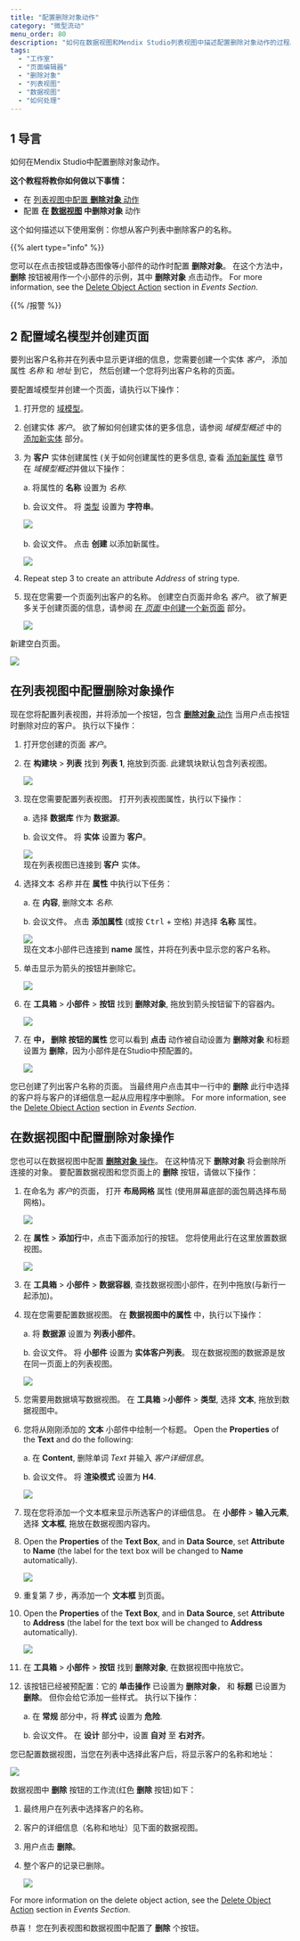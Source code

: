 ```yaml
---
title: "配置删除对象动作"
category: "微型流动"
menu_order: 80
description: "如何在数据视图和Mendix Studio列表视图中描述配置删除对象动作的过程。"
tags:
  - "工作室"
  - "页面编辑器"
  - "删除对象"
  - "列表视图"
  - "数据视图"
  - "如何处理"
---
```


## 1 导言

如何在Mendix Studio中配置删除对象动作。

**这个教程将教你如何做以下事情：**

* 在 [列表视图中配置 **删除对象** 动作](/studio8/page-editor-data-view-list-view#list-view-properties)
* 配置 **在 [数据视图](/studio8/page-editor-data-view-list-view#data-view-properties) 中删除对象** 动作

这个如何描述以下使用案例：你想从客户列表中删除客户的名称。

{{% alert type="info" %}}

您可以在点击按钮或静态图像等小部件的动作时配置 **删除对象**。 在这个方法中， **删除** 按钮被用作一个小部件的示例，其中 **删除对象** 点击动作。 For more information, see the [Delete Object Action](/studio8/page-editor-widgets-events-section#delete-object-action) section in *Events Section*.

{{% /报警 %}}

## 2 配置域名模型并创建页面

要列出客户名称并在列表中显示更详细的信息，您需要创建一个实体 *客户*， 添加属性 *名称* 和 *地址* 到它， 然后创建一个您将列出客户名称的页面。

要配置域模型并创建一个页面，请执行以下操作：

1. 打开您的 [域模型](/studio8/domain-models)。

2. 创建实体 *客户*。 欲了解如何创建实体的更多信息，请参阅 *域模型概述* 中的 [添加新实体](/studio8/domain-models) 部分。

3.  为 **客户** 实体创建属性 (关于如何创建属性的更多信息, 查看 [添加新属性](/studio8/domain-models) 章节在 *域模型概述*并做以下操作：<br/>

    a. 将属性的 **名称** 设置为 *名称*.<br/>

    b. 会议文件。 将 [类型](/studio8/domain-models-attributes) 设置为 **字符串**。<br/>

    ![](attachments/microflows-how-to-configure-delete-object/name-attribute.png)<br/>    
   b. 会议文件。 点击 **创建** 以添加新属性。<br/>

    ![](attachments/microflows-how-to-configure-delete-object/customer-entity.png)

4. Repeat step 3 to create an attribute *Address* of string type.

5.  现在您需要一个页面列出客户的名称。 创建空白页面并命名 *客户*。 欲了解更多关于创建页面的信息，请参阅 [在 *页面* 中创建一个新页面](/studio8/page-editor) 部分。<br/>

    ![](attachments/microflows-how-to-configure-delete-object/create-page.png)

新建空白页面。

![](attachments/microflows-how-to-configure-delete-object/blank-page-created.png)

## 在列表视图中配置删除对象操作

现在您将配置列表视图，并将添加一个按钮，包含 [**删除对象** 动作](/studio8/page-editor-widgets-events-section#delete-object-action) 当用户点击按钮时删除对应的客户。 执行以下操作：

1. 打开您创建的页面 *客户*。

2.  在 **构建块** > **列表** 找到 **列表 1**, 拖放到页面. 此建筑块默认包含列表视图。

    ![](attachments/microflows-how-to-configure-delete-object/list-1.png)

3.  现在您需要配置列表视图。 打开列表视图属性，执行以下操作： <br/>

    a.  选择 **数据库** 作为 **数据源**。<br/>

    b. 会议文件。  将 **实体** 设置为 **客户**。<br/>

    ![](attachments/microflows-how-to-configure-delete-object/list-view-properties.png) <br/> 现在列表视图已连接到 **客户** 实体。 <br/>

4.  选择文本 *名称* 并在 **属性** 中执行以下任务：<br/>

    a. 在 **内容**, 删除文本 *名称*.<br/>

    b. 会议文件。 点击 **添加属性** (或按 <kbd>Ctrl</kbd> + <kbd>空格</kbd>) 并选择 **名称** 属性。 <br/>

    ![](attachments/microflows-how-to-configure-delete-object/text-content.png)<br/> 现在文本小部件已连接到 **name** 属性，并将在列表中显示您的客户名称。<br/>

5.  单击显示为箭头的按钮并删除它。

    ![](attachments/microflows-how-to-configure-delete-object/arrow-button.png)

6.  在 **工具箱** > **小部件** > **按钮** 找到 **删除对象**, 拖放到箭头按钮留下的容器内。

    ![](attachments/microflows-how-to-configure-delete-object/container-for-the-delete-button.png)

7.  在 **中， **删除** 按钮的属性** 您可以看到 **点击** 动作被自动设置为 **删除对象** 和标题设置为 **删除**，因为小部件是在Studio中预配置的。

    ![](attachments/microflows-how-to-configure-delete-object/delete-button-properties.png)

您已创建了列出客户名称的页面。 当最终用户点击其中一行中的 **删除** 此行中选择的客户将与客户的详细信息一起从应用程序中删除。 For more information, see the [Delete Object Action](/studio8/page-editor-widgets-events-section#delete-object-action) section in *Events Section*.

## 在数据视图中配置删除对象操作

您也可以在数据视图中配置 [**删除对象** 操作](/studio8/page-editor-widgets-events-section#delete-object-action)。 在这种情况下 **删除对象** 将会删除所连接的对象。 要配置数据视图和您页面上的 **删除** 按钮，请做以下操作：

1.  在命名为 *客户*的页面， 打开 **布局网格** 属性 (使用屏幕底部的面包屑选择布局网格)。

    ![](attachments/microflows-how-to-configure-delete-object/breadcrumb.png)

2.  在 **属性** > **添加行**中，点击下面添加行的按钮。 您将使用此行在这里放置数据视图。

    ![](attachments/microflows-how-to-configure-delete-object/add-row.png)

3. 在 **工具箱** > **小部件** > **数据容器**, 查找数据视图小部件，在列中拖放(与新行一起添加)。

4.  现在您需要配置数据视图。 在 **数据视图中的属性** 中，执行以下操作： <br/>

    a. 将 **数据源** 设置为 **列表小部件**。<br/>

    b. 会议文件。 将 **小部件** 设置为 **实体客户列表**。 现在数据视图的数据源是放在同一页面上的列表视图。<br/>

    ![](attachments/microflows-how-to-configure-delete-object/data-view-list-widget.png)

5. 您需要用数据填写数据视图。 在 **工具箱** >**小部件** > **类型**, 选择 **文本**, 拖放到数据视图中。

6.  您将从刚刚添加的 **文本** 小部件中绘制一个标题。 Open the **Properties** of the **Text** and do the following:<br/>

    a. 在 **Content**, 删除单词 *Text* 并输入 *客户详细信息*。<br/>

    b. 会议文件。 将 **渲染模式** 设置为 **H4**. <br/>

    ![](attachments/microflows-how-to-configure-delete-object/text-heading4.png)<br/>

7. 现在您将添加一个文本框来显示所选客户的详细信息。 在 **小部件** > **输入元素**, 选择 **文本框**, 拖放在数据视图内容内。

8.  Open the **Properties** of the **Text Box**, and in **Data Source**, set **Attribute** to **Name** (the label for the text box will be changed to **Name** automatically).

    ![](attachments/microflows-how-to-configure-delete-object/text-box-name.png)

9. 重复第 7 步，再添加一个 **文本框** 到页面。

10. Open the **Properties** of the **Text Box**, and in **Data Source**, set **Attribute** to **Address** (the label for the text box will be changed to **Address** automatically).

    ![](attachments/microflows-how-to-configure-delete-object/text-box-address.png)

11. 在 **工具箱** > **小部件** > **按钮** 找到 **删除对象**, 在数据视图中拖放它。

12. 该按钮已经被预配置：它的 **单击操作** 已设置为 **删除对象**， 和 **标题** 已设置为 **删除**。 但你会给它添加一些样式。 执行以下操作：<br/>

    a. 在 **常规** 部分中，将 **样式** 设置为 **危险**.<br/>

    b. 会议文件。 在 **设计** 部分中，设置 **自对** 至 **右对齐**。<br/>

您已配置数据视图，当您在列表中选择此客户后，将显示客户的名称和地址：

![](attachments/microflows-how-to-configure-delete-object/configured-page.png)

数据视图中 **删除** 按钮的工作流(红色 **删除** 按钮)如下：

1. 最终用户在列表中选择客户的名称。

2. 客户的详细信息（名称和地址）见下面的数据视图。

3. 用户点击 **删除**。

4. 整个客户的记录已删除。

   ![](attachments/microflows-how-to-configure-delete-object/published-page-example.png)

For more information on the delete object action, see the [Delete Object Action](/studio8/page-editor-widgets-events-section#delete-object-action) section in *Events Section*.

恭喜！ 您在列表视图和数据视图中配置了 **删除** 个按钮。 
